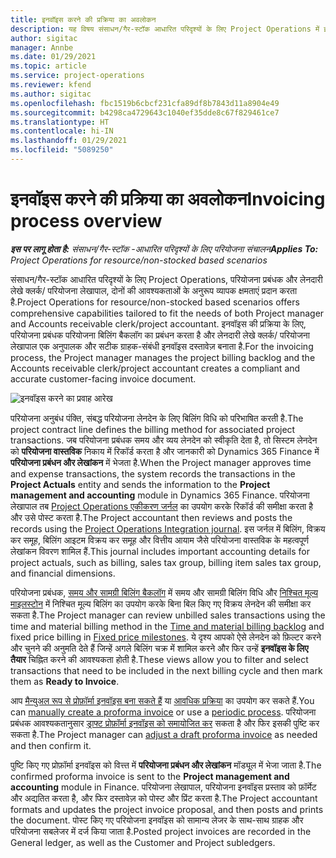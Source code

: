 ```yaml
---
title: इनवॉइस करने की प्रक्रिया का अवलोकन
description: यह विषय संसाधन/गैर-स्टॉक आधारित परिदृश्यों के लिए Project Operations में इनवॉइस करने की प्रक्रिया का अवलोकन प्रदान करता है.
author: sigitac
manager: Annbe
ms.date: 01/29/2021
ms.topic: article
ms.service: project-operations
ms.reviewer: kfend
ms.author: sigitac
ms.openlocfilehash: fbc1519b6cbcf231cfa89df8b7843d11a8904e49
ms.sourcegitcommit: b4298ca4729643c1040ef35dde8c67f829461ce7
ms.translationtype: HT
ms.contentlocale: hi-IN
ms.lasthandoff: 01/29/2021
ms.locfileid: "5089250"
---
```

# <a name="invoicing-process-overview"></a><span data-ttu-id="35900-103">इनवॉइस करने की प्रक्रिया का अवलोकन</span><span class="sxs-lookup"><span data-stu-id="35900-103">Invoicing process overview</span></span>

<span data-ttu-id="35900-104">_**इस पर लागू होता है:** संसाधन/गैर-स्टॉक -आधारित परिदृश्यों के लिए परियोजना संचालन_</span><span class="sxs-lookup"><span data-stu-id="35900-104">_**Applies To:** Project Operations for resource/non-stocked based scenarios_</span></span>

<span data-ttu-id="35900-105">संसाधन/गैर-स्टॉक आधारित परिदृश्यों के लिए Project Operations, परियोजना प्रबंधक और लेनदारी लेखे क्लर्क/ परियोजना लेखापाल, दोनों की आवश्यकताओं के अनुरूप व्यापक क्षमताएं प्रदान करता है.</span><span class="sxs-lookup"><span data-stu-id="35900-105">Project Operations for resource/non-stocked based scenarios offers comprehensive capabilities tailored to fit the needs of both Project manager and Accounts receivable clerk/project accountant.</span></span> <span data-ttu-id="35900-106">इनवॉइस की प्रक्रिया के लिए, परियोजना प्रबंधक परियोजना बिलिंग बैकलॉग का प्रबंधन करता है और लेनदारी लेखे क्लर्क/ परियोजना लेखापाल एक अनुपालक और सटीक ग्राहक-संबंधी इनवॉइस दस्तावेज़ बनाता है.</span><span class="sxs-lookup"><span data-stu-id="35900-106">For the invoicing process, the Project manager manages the project billing backlog and the Accounts receivable clerk/project accountant creates a compliant and accurate customer-facing invoice document.</span></span>

![इनवॉइस करने का प्रवाह आरेख](./media/invoicing-flow.png)

<span data-ttu-id="35900-108">परियोजना अनुबंध पंक्ति, संबद्ध परियोजना लेनदेन के लिए बिलिंग विधि को परिभाषित करती है.</span><span class="sxs-lookup"><span data-stu-id="35900-108">The project contract line defines the billing method for associated project transactions.</span></span> <span data-ttu-id="35900-109">जब परियोजना प्रबंधक समय और व्यय लेनदेन को स्वीकृति देता है, तो सिस्टम लेनदेन को **परियोजना वास्तविक** निकाय में रिकॉर्ड करता है और जानकारी को Dynamics 365 Finance में **परियोजना प्रबंधन और लेखांकन** में भेजता है.</span><span class="sxs-lookup"><span data-stu-id="35900-109">When the Project manager approves time and expense transactions, the system records the transactions in the **Project Actuals** entity and sends the information to the **Project management and accounting** module in Dynamics 365 Finance.</span></span> <span data-ttu-id="35900-110">परियोजना लेखापाल तब [Project Operations एकीकरण जर्नल](../project-accounting/project-operations-integration-journal.md) का उपयोग करके रिकॉर्ड की समीक्षा करता है और उसे पोस्ट करता है.</span><span class="sxs-lookup"><span data-stu-id="35900-110">The Project accountant then reviews and posts the records using the [Project Operations Integration journal](../project-accounting/project-operations-integration-journal.md).</span></span> <span data-ttu-id="35900-111">इस जर्नल में बिलिंग, विक्रय कर समूह, बिलिंग आइटम विक्रय कर समूह और वित्तीय आयाम जैसे परियोजना वास्तविक के महत्वपूर्ण लेखांकन विवरण शामिल हैं.</span><span class="sxs-lookup"><span data-stu-id="35900-111">This journal includes important accounting details for project actuals, such as billing, sales tax group, billing item sales tax group, and financial dimensions.</span></span>

<span data-ttu-id="35900-112">परियोजना प्रबंधक, [समय और सामग्री बिलिंग बैकलॉग](../proforma-invoicing/manage-billing-backlog.md#time-and-material-billing-backlog) में समय और सामग्री बिलिंग विधि और [निश्चित मूल्य माइलस्टोन](../proforma-invoicing/manage-billing-backlog.md#fixed-price-milestones) में निश्चित मूल्य बिलिंग का उपयोग करके बिना बिल किए गए विक्रय लेनदेन की समीक्षा कर सकता है.</span><span class="sxs-lookup"><span data-stu-id="35900-112">The Project manager can review unbilled sales transactions using the time and material billing method in the [Time and material billing backlog](../proforma-invoicing/manage-billing-backlog.md#time-and-material-billing-backlog) and fixed price billing in [Fixed price milestones](../proforma-invoicing/manage-billing-backlog.md#fixed-price-milestones).</span></span> <span data-ttu-id="35900-113">ये दृश्य आपको ऐसे लेनदेन को फ़िल्टर करने और चुनने की अनुमति देते हैं जिन्हें अगले बिलिंग चक्र में शामिल करने और फिर उन्हें **इनवॉइस के लिए तैयार** चिह्नित करने की आवश्यकता होती है.</span><span class="sxs-lookup"><span data-stu-id="35900-113">These views allow you to filter and select transactions that need to be included in the next billing cycle and then mark them as **Ready to Invoice**.</span></span>

<span data-ttu-id="35900-114">आप [मैन्युअल रूप से प्रोफ़ॉर्मा इनवॉइस बना सकते हैं](../proforma-invoicing/create-manual-proforma-invoice.md) या [ आवधिक प्रक्रिया](../proforma-invoicing/configure-automated-invoice-creation.md) का उपयोग कर सकते हैं.</span><span class="sxs-lookup"><span data-stu-id="35900-114">You can [manually create a proforma invoice](../proforma-invoicing/create-manual-proforma-invoice.md) or use a [periodic process](../proforma-invoicing/configure-automated-invoice-creation.md).</span></span> <span data-ttu-id="35900-115">परियोजना प्रबंधक आवश्यकतानुसार [ड्राफ्ट प्रोफ़ॉर्मा इनवॉइस को समायोजित कर](../proforma-invoicing/manage-proforma-invoice.md) सकता है और फिर इसकी पुष्टि कर सकता है.</span><span class="sxs-lookup"><span data-stu-id="35900-115">The Project manager can [adjust a draft proforma invoice](../proforma-invoicing/manage-proforma-invoice.md) as needed and then confirm it.</span></span>

<span data-ttu-id="35900-116">पुष्टि किए गए प्रोफ़ॉर्मा इनवॉइस को वित्त्त में **परियोजना प्रबंधन और लेखांकन** मॉड्यूल में भेजा जाता है.</span><span class="sxs-lookup"><span data-stu-id="35900-116">The confirmed proforma invoice is sent to the **Project management and accounting** module in Finance.</span></span> <span data-ttu-id="35900-117">परियोजना लेखापाल, परियोजना इनवॉइस प्रस्ताव को फ़ॉर्मेट और अद्यतित करता है, और फिर दस्तावेज़ को पोस्ट और प्रिंट करता है.</span><span class="sxs-lookup"><span data-stu-id="35900-117">The Project accountant formats and updates the project invoice proposal, and then posts and prints the document.</span></span> <span data-ttu-id="35900-118">पोस्ट किए गए परियोजना इनवॉइस को सामान्य लेजर के साथ-साथ ग्राहक और परियोजना सबलेजर में दर्ज किया जाता है.</span><span class="sxs-lookup"><span data-stu-id="35900-118">Posted project invoices are recorded in the General ledger, as well as the Customer and Project subledgers.</span></span>
